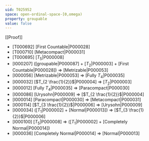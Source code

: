 ```yaml
---
uid: T025952
space: open-ordinal-space-[0,omega)
property: groupable
value: false
---
```

[[Proof]]

* [T000692] [First Countable|P000028]
* [T000710] [Metacompact|P000031]
* [T000695] [$T_5$|P000008]
* [I000207] ([groupable|P000087] + [$T_2$|P000003] + [First Countable|P000028]) => [Metrizable|P000053]
* [I000056] [Metrizable|P000053] => [Fully $T_4$|P000035]
* [I000032] [$T_{2 \frac{1}{2}}$|P000004] => [$T_2$|P000003]
* [I000012] [Fully $T_4$|P000035] => [Paracompact|P000030]
* [I000086] [Urysohn|P000009] => [$T_{2 \frac{1}{2}}$|P000004]
* [I000014] [Paracompact|P000030] => [Metacompact|P000031]
* [I000114] [$T_{3 \frac{1}{2}}$|P000006] => [Urysohn|P000009]
* [I000034] ([$T_1$|P000002] + [Normal|P000013]) => [$T_{3 \frac{1}{2}}$|P000006]
* [I000100] [$T_5$|P000008] => ([$T_1$|P000002] + [Completely Normal|P000014])
* [I000036] [Completely Normal|P000014] => [Normal|P000013]

